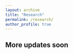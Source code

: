 ```yaml
---
layout: archive
title: "Research"
permalink: /research/
author_profile: true
---
```


More updates soon
------
